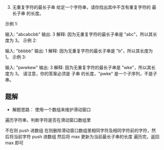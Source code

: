 3. 无重复字符的最长子串
给定一个字符串，请你找出其中不含有重复字符的 最长子串 的长度。

示例 1:

输入: "abcabcbb"
输出: 3 
解释: 因为无重复字符的最长子串是 "abc"，所以其长度为 3。
示例 2:

输入: "bbbbb"
输出: 1
解释: 因为无重复字符的最长子串是 "b"，所以其长度为 1。
示例 3:

输入: "pwwkew"
输出: 3
解释: 因为无重复字符的最长子串是 "wke"，所以其长度为 3。
     请注意，你的答案必须是 子串 的长度，"pwke" 是一个子序列，不是子串。

## 题解
- 解题思路： 使用一个数组来维护滑动窗口

遍历字符串，判断字符是否在滑动窗口数组里

不在则 push 进数组
在则删除滑动窗口数组里相同字符及相同字符前的字符，然后将当前字符 push 进数组
然后将 max 更新为当前最长子串的长度
遍历完，返回 max 即可
